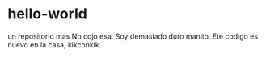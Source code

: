 # hello-world
un repositorio mas
No cojo esa. Soy demasiado duro manito. Ete codigo es nuevo en la casa, klkconklk.
